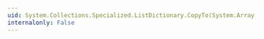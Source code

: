 ```yaml
---
uid: System.Collections.Specialized.ListDictionary.CopyTo(System.Array,System.Int32)
internalonly: False
---
```

